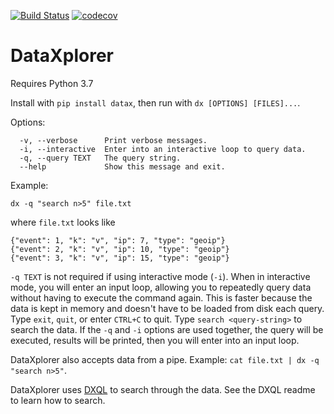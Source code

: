 [![Build Status](https://travis-ci.org/Frechetta/DataXplorer.svg?branch=master)](https://travis-ci.org/Frechetta/DataXplorer) [![codecov](https://codecov.io/gh/Frechetta/DataXplorer/branch/master/graph/badge.svg)](https://codecov.io/gh/Frechetta/DataXplorer)

# DataXplorer

Requires Python 3.7

Install with `pip install datax`, then run with `dx [OPTIONS] [FILES]...`.

Options:
```
  -v, --verbose      Print verbose messages.
  -i, --interactive  Enter into an interactive loop to query data.
  -q, --query TEXT   The query string.
  --help             Show this message and exit.
```

Example:

`dx -q "search n>5" file.txt`

where `file.txt` looks like

```
{"event": 1, "k": "v", "ip": 7, "type": "geoip"}
{"event": 2, "k": "v", "ip": 10, "type": "geoip"}
{"event": 3, "k": "v", "ip": 15, "type": "geoip"}
```

`-q TEXT` is not required if using interactive mode (`-i`). When in interactive mode, you will enter an input loop, allowing you to repeatedly query data without having to execute the command again. This is faster because the data is kept in memory and doesn't have to be loaded from disk each query. Type `exit`, `quit`, or enter `CTRL+C` to quit. Type `search <query-string>` to search the data. If the `-q` and `-i` options are used together, the query will be executed, results will be printed, then you will enter into an input loop.

DataXplorer also accepts data from a pipe. Example: `cat file.txt | dx -q "search n>5"`.

DataXplorer uses [DXQL](https://github.com/Frechetta/DXQL) to search through the data. See the DXQL readme to learn how to search.
